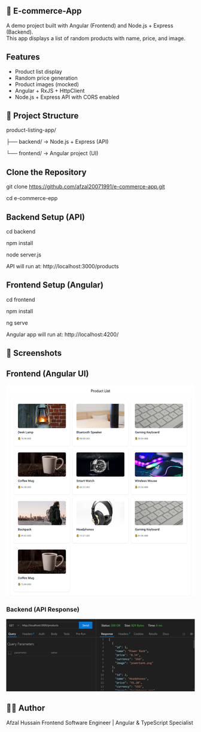 ## 🛒 E-commerce-App

A demo project built with Angular (Frontend) and Node.js + Express (Backend).  
This app displays a list of random products with name, price, and image.  

## Features
- Product list display
- Random price generation
- Product images (mocked)
- Angular + RxJS + HttpClient
- Node.js + Express API with CORS enabled


## 📂 Project Structure
product-listing-app/

├── backend/ → Node.js + Express (API)

└── frontend/ → Angular project (UI)


## Clone the Repository
git clone https://github.com/afzal20071991/e-commerce-app.git

cd e-commerce-epp

## Backend Setup (API)
cd backend

npm install

node server.js

API will run at: http://localhost:3000/products

## Frontend Setup (Angular)

cd frontend

npm install

ng serve

Angular app will run at: http://localhost:4200/


## 📸 Screenshots
## Frontend (Angular UI)
![Product UI](./screenshots/products-ui.png)

### Backend (API Response)
![API Response](.\screenshots\products-api.png)


## 👨‍💻 Author
Afzal Hussain
Frontend Software Engineer | Angular & TypeScript Specialist
